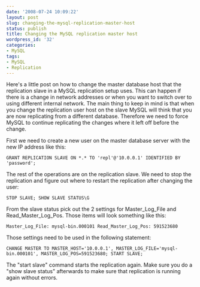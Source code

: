 ```yaml
---
date: '2008-07-24 10:09:22'
layout: post
slug: changing-the-mysql-replication-master-host
status: publish
title: Changing the MySQL replication master host
wordpress_id: '32'
categories:
- MySQL
tags:
- MySQL
- Replication
---
```


Here's a little post on how to change the master database host that the replication slave in a MySQL replication setup uses. This can happen if there is a change in network addresses or when you want to switch over to using different internal network. The main thing to keep in mind is that when you change the replication user host on the slave MySQL will think that you are now replicating from a different database. Therefore we need to force MySQL to continue replicating the changes where it left off before the change.

First we need to create a new user on the master database server with the new IP address like this:

`GRANT REPLICATION SLAVE ON *.* TO 'repl'@'10.0.0.1' IDENTIFIED BY 'password';`

The rest of the operations are on the replication slave. We need to stop the replication and figure out where to restart the replication after changing the user:

`STOP SLAVE;
SHOW SLAVE STATUS\G`

From the slave status pick out the 2 settings for Master_Log_File and Read_Master_Log_Pos. Those items will look something like this:

`Master_Log_File: mysql-bin.000101
Read_Master_Log_Pos: 591523680
`

Those settings need to be used in the following statement:

`CHANGE MASTER TO MASTER_HOST='10.0.0.1', MASTER_LOG_FILE='mysql-bin.000101', MASTER_LOG_POS=591523680;
START SLAVE;`

The "start slave" command starts the replication again. Make sure you do a "show slave status" afterwards to make sure that replication is running again without errors.
